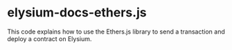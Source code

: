 # elysium-docs-ethers.js
This code explains how to use the Ethers.js library to send a transaction and deploy a contract on Elysium.
